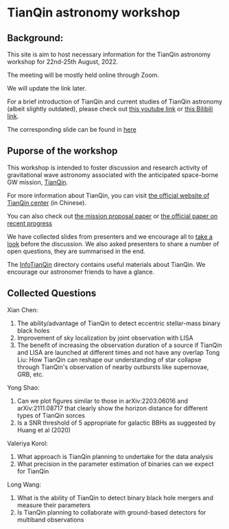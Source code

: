 # TianQin astronomy workshop

## Background:
This site is aim to host necessary information for the TianQin astronomy workshop for 22nd-25th August, 2022.

The meeting will be mostly held online through Zoom.

We will update the link later.

For a brief introduction of TianQin and current studies of TianQin astronomy (albeit slightly outdated), please check out [this youtube link](https://www.youtube.com/watch?v=936epPqskPU) or [this Bilibili link](https://www.bilibili.com/video/BV1f54118788/).

The corresponding slide can be found in [here](https://github.com/yiminghu-SYSU/TQ_Astro_Workshop/blob/main/InfoTianQin/20200901ScienceW_TQ.pdf)

## Puporse of the workshop
This workshop is intended to foster discussion and research activity of gravitational wave astronomy associated with the anticipated space-borne GW mission,  [TianQin](https://en.wikipedia.org/wiki/TianQin). 

For more information about TianQin, you can visit [the official website of TianQin center](https://tianqin.sysu.edu.cn/) (in Chinese).

You can also check out [the mission proposal paper](InfoTianQin/Luo_2016_Class._Quantum_Grav._33_035010.pdf) or [the official paper on recent progress](InfoTianQin/Mei_ptaa114.pdf)

We have collected slides from presenters and we encourage all to [take a look](https://github.com/yiminghu-SYSU/TQ_Astro_Workshop/tree/main/slides) before the discussion. 
We also asked presenters to share a number of open questions, they are summarised in the end.

The [InfoTianQin](https://github.com/yiminghu-SYSU/TQ_Astro_Workshop/tree/main/InfoTianQin) directory contains useful materials about TianQin.
We encourage our astronomer friends to have a glance.

## Collected Questions 

Xian Chen:
1. The ability/advantage of TianQin to detect eccentric stellar-mass binary black holes 
2. Improvement of sky localization by joint observation with LISA
3. The benefit of increasing the observation duration of a source if TianQin and LISA are launched at different times and not have any overlap
Tong Liu:
How TianQin can reshape our understanding of star collapse through TianQin's observation of nearby outbursts like supernovae, GRB, etc. 

Yong Shao:
1. Can we plot figures similar to those in arXiv:2203.06016 and arXiv:2111.08717 that clearly show the horizon distance for different types of TianQin sorces
2. Is a SNR threshold of 5 appropriate for galactic BBHs as suggested by Huang et al (2020)

Valeriya Korol:
1. What approach is TianQin planning to undertake for the data analysis
2. What precision in the parameter estimation of binaries can we expect for TianQin 

Long Wang:
1. What is the ability of TianQin to detect binary black hole mergers and measure their parameters
2. Is TianQin planning to collaborate with ground-based detectors for multiband observations

